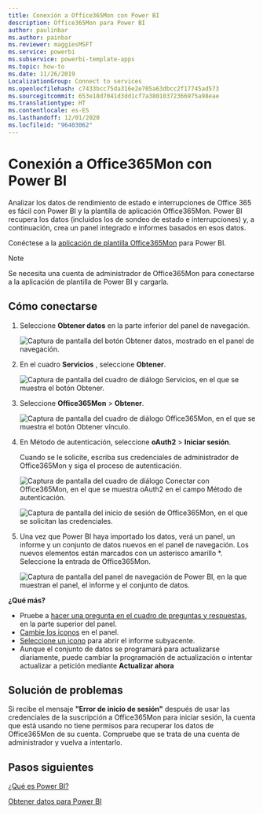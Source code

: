 ```yaml
---
title: Conexión a Office365Mon con Power BI
description: Office365Mon para Power BI
author: paulinbar
ms.author: painbar
ms.reviewer: maggiesMSFT
ms.service: powerbi
ms.subservice: powerbi-template-apps
ms.topic: how-to
ms.date: 11/26/2019
LocalizationGroup: Connect to services
ms.openlocfilehash: c7433bcc75da316e2e705a63dbcc2f17745ad573
ms.sourcegitcommit: 653e18d7041d3dd1cf7a38010372366975a98eae
ms.translationtype: HT
ms.contentlocale: es-ES
ms.lasthandoff: 12/01/2020
ms.locfileid: "96403062"
---
```

# <a name="connect-to-office365mon-with-power-bi"></a>Conexión a Office365Mon con Power BI
Analizar los datos de rendimiento de estado e interrupciones de Office 365 es fácil con Power BI y la plantilla de aplicación Office365Mon. Power BI recupera los datos (incluidos los de sondeo de estado e interrupciones) y, a continuación, crea un panel integrado e informes basados en esos datos.

Conéctese a la [aplicación de plantilla Office365Mon](https://msit.powerbi.com/groups/me/getapps/services/office365mon.office365mon_powerbi_v3) para Power BI.

>[!NOTE]
>Se necesita una cuenta de administrador de Office365Mon para conectarse a la aplicación de plantilla de Power BI y cargarla.

## <a name="how-to-connect"></a>Cómo conectarse
1. Seleccione **Obtener datos** en la parte inferior del panel de navegación.
   
   ![Captura de pantalla del botón Obtener datos, mostrado en el panel de navegación.](media/service-connect-to-office365mon/pbi_getdata.png)
2. En el cuadro **Servicios** , seleccione **Obtener**.
   
   ![Captura de pantalla del cuadro de diálogo Servicios, en el que se muestra el botón Obtener.](media/service-connect-to-office365mon/pbi_getservices.png) 
3. Seleccione **Office365Mon** \> **Obtener**.
   
   ![Captura de pantalla del cuadro de diálogo Office365Mon, en el que se muestra el botón Obtener vínculo.](media/service-connect-to-office365mon/o365mon.png)
4. En Método de autenticación, seleccione **oAuth2** \> **Iniciar sesión**.
   
   Cuando se le solicite, escriba sus credenciales de administrador de Office365Mon y siga el proceso de autenticación.
   
   ![Captura de pantalla del cuadro de diálogo Conectar con Office365Mon, en el que se muestra oAuth2 en el campo Método de autenticación.](media/service-connect-to-office365mon/creds.png)
   
   ![Captura de pantalla del inicio de sesión de Office365Mon, en el que se solicitan las credenciales.](media/service-connect-to-office365mon/creds2.png)
5. Una vez que Power BI haya importado los datos, verá un panel, un informe y un conjunto de datos nuevos en el panel de navegación. Los nuevos elementos están marcados con un asterisco amarillo \*. Seleccione la entrada de Office365Mon.
   
   ![Captura de pantalla del panel de navegación de Power BI, en la que muestran el panel, el informe y el conjunto de datos.](media/service-connect-to-office365mon/dashboard4.png)

**¿Qué más?**

* Pruebe a [hacer una pregunta en el cuadro de preguntas y respuestas](../consumer/end-user-q-and-a.md), en la parte superior del panel.
* [Cambie los iconos](../create-reports/service-dashboard-edit-tile.md) en el panel.
* [Seleccione un icono](../consumer/end-user-tiles.md) para abrir el informe subyacente.
* Aunque el conjunto de datos se programará para actualizarse diariamente, puede cambiar la programación de actualización o intentar actualizar a petición mediante **Actualizar ahora**

## <a name="troubleshooting"></a>Solución de problemas
Si recibe el mensaje **"Error de inicio de sesión"** después de usar las credenciales de la suscripción a Office365Mon para iniciar sesión, la cuenta que está usando no tiene permisos para recuperar los datos de Office365Mon de su cuenta. Compruebe que se trata de una cuenta de administrador y vuelva a intentarlo.

## <a name="next-steps"></a>Pasos siguientes
[¿Qué es Power BI?](../fundamentals/power-bi-overview.md)

[Obtener datos para Power BI](service-get-data.md)
